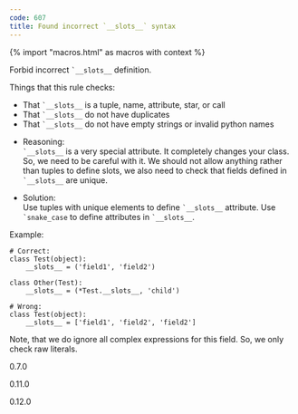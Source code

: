 ```yaml
---
code: 607
title: Found incorrect `__slots__` syntax
---
```


{% import "macros.html" as macros with context %}

Forbid incorrect `` `__slots__ `` definition.

Things that this rule checks:

  - That `` `__slots__ `` is a tuple, name, attribute, star, or call
  - That `` `__slots__ `` do not have duplicates
  - That `` `__slots__ `` do not have empty strings or invalid python
    names

<!-- end list -->

  - Reasoning:  
    `` `__slots__ `` is a very special attribute. It completely changes
    your class. So, we need to be careful with it. We should not allow
    anything rather than tuples to define slots, we also need to check
    that fields defined in `` `__slots__ `` are unique.

  - Solution:  
    Use tuples with unique elements to define `` `__slots__ ``
    attribute. Use `` `snake_case `` to define attributes in
    `` `__slots__ ``.

Example:

    # Correct:
    class Test(object):
        __slots__ = ('field1', 'field2')
    
    class Other(Test):
        __slots__ = (*Test.__slots__, 'child')
    
    # Wrong:
    class Test(object):
        __slots__ = ['field1', 'field2', 'field2']

Note, that we do ignore all complex expressions for this field. So, we
only check raw literals.

<div class="versionadded">

0.7.0

</div>

<div class="versionchanged">

0.11.0

</div>

<div class="versionchanged">

0.12.0

</div>